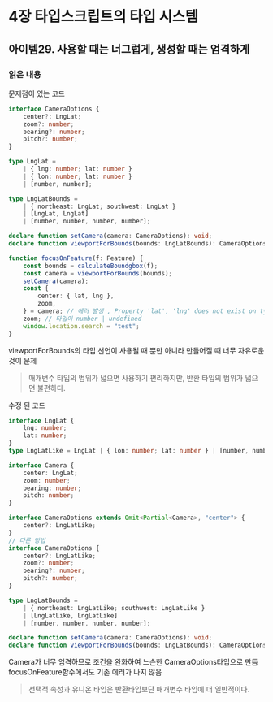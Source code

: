 # 4장 타입스크립트의 타입 시스템

## 아이템29. 사용할 때는 너그럽게, 생성할 때는 엄격하게

### 읽은 내용

문제점이 있는 코드

```ts
interface CameraOptions {
    center?: LngLat;
    zoom?: number;
    bearing?: number;
    pitch?: number;
}

type LngLat =
    | { lng: number; lat: number }
    | { lon: number; lat: number }
    | [number, number];

type LngLatBounds =
    | { northeast: LngLat; southwest: LngLat }
    | [LngLat, LngLat]
    | [number, number, number, number];

declare function setCamera(camera: CameraOptions): void;
declare function viewportForBounds(bounds: LngLatBounds): CameraOptions;

function focusOnFeature(f: Feature) {
    const bounds = calculateBoundgbox(f);
    const camera = viewportForBounds(bounds);
    setCamera(camera);
    const {
        center: { lat, lng },
        zoom,
    } = camera; // 에러 발생 , Property 'lat', 'lng' does not exist on type 'LngLat | undefined'.
    zoom; // 타입이 number | undefined
    window.location.search = "test";
}
```

viewportForBounds의 타입 선언이 사용될 때 뿐만 아니라 만들어질 때 너무 자유로운것이 문제

> 매개변수 타입의 범위가 넓으면 사용하기 편리하지만, 반환 타입의 범위가 넓으면 불편하다.

수정 된 코드

```ts
interface LngLat {
    lng: number;
    lat: number;
}
type LngLatLike = LngLat | { lon: number; lat: number } | [number, number];

interface Camera {
    center: LngLat;
    zoom: number;
    bearing: number;
    pitch: number;
}

interface CameraOptions extends Omit<Partial<Camera>, "center"> {
    center?: LngLatLike;
}
// 다른 방법
interface CameraOptions {
    center?: LngLatLike;
    zoom?: number;
    bearing?: number;
    pitch?: number;
}

type LngLatBounds =
    | { northeast: LngLatLike; southwest: LngLatLike }
    | [LngLatLike, LngLatLike]
    | [number, number, number, number];

declare function setCamera(camera: CameraOptions): void;
declare function viewportForBounds(bounds: LngLatBounds): CameraOptions;
```

Camera가 너무 엄격하므로 조건을 완화하여 느슨한 CameraOptions타입으로 만듬
focusOnFeature함수에서도 기존 에러가 나지 않음

> 선택적 속성과 유니온 타입은 반환타입보단 매개변수 타입에 더 일반적이다.
